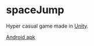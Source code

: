 # spaceJump
Hyper casual game made in [Unity](https://unity.com/).

[Android apk](https://www.dropbox.com/s/u1nsvramxxxj4hy/SpaceJump.apk?dl=0)
